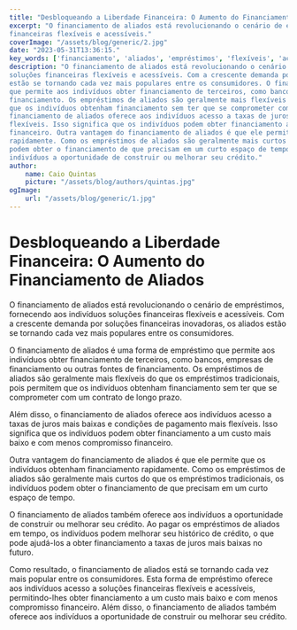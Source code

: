 ```yaml
---
title: "Desbloqueando a Liberdade Financeira: O Aumento do Financiamento de Aliados"
excerpt: "O financiamento de aliados está revolucionando o cenário de empréstimos, fornecendo aos indivíduos soluções
financeiras flexíveis e acessíveis."
coverImage: "/assets/blog/generic/2.jpg"
date: "2023-05-31T13:36:15."
key_words: ['financiamento', 'aliados', 'empréstimos', 'flexíveis', 'acessíveis']
description: "O financiamento de aliados está revolucionando o cenário de empréstimos, fornecendo aos indivíduos
soluções financeiras flexíveis e acessíveis. Com a crescente demanda por soluções financeiras inovadoras, os aliados
estão se tornando cada vez mais populares entre os consumidores. O financiamento de aliados é uma forma de empréstimo
que permite aos indivíduos obter financiamento de terceiros, como bancos, empresas de financiamento ou outras fontes de
financiamento. Os empréstimos de aliados são geralmente mais flexíveis do que os empréstimos tradicionais, pois permitem
que os indivíduos obtenham financiamento sem ter que se comprometer com um contrato de longo prazo. Além disso, o
financiamento de aliados oferece aos indivíduos acesso a taxas de juros mais baixas e condições de pagamento mais
flexíveis. Isso significa que os indivíduos podem obter financiamento a um custo mais baixo e com menos compromisso
financeiro. Outra vantagem do financiamento de aliados é que ele permite que os indivíduos obtenham financiamento
rapidamente. Como os empréstimos de aliados são geralmente mais curtos do que os empréstimos tradicionais, os indivíduos
podem obter o financiamento de que precisam em um curto espaço de tempo. O financiamento de aliados também oferece aos
indivíduos a oportunidade de construir ou melhorar seu crédito."
author:
    name: Caio Quintas
    picture: "/assets/blog/authors/quintas.jpg"
ogImage:
    url: "/assets/blog/generic/1.jpg"
---
```


# Desbloqueando a Liberdade Financeira: O Aumento do Financiamento de Aliados

O financiamento de aliados está revolucionando o cenário de empréstimos, fornecendo aos indivíduos soluções financeiras
flexíveis e acessíveis. Com a crescente demanda por soluções financeiras inovadoras, os aliados estão se tornando cada
vez mais populares entre os consumidores.

O financiamento de aliados é uma forma de empréstimo que permite aos indivíduos obter financiamento de terceiros, como
bancos, empresas de financiamento ou outras fontes de financiamento. Os empréstimos de aliados são geralmente mais
flexíveis do que os empréstimos tradicionais, pois permitem que os indivíduos obtenham financiamento sem ter que se
comprometer com um contrato de longo prazo.

Além disso, o financiamento de aliados oferece aos indivíduos acesso a taxas de juros mais baixas e condições de
pagamento mais flexíveis. Isso significa que os indivíduos podem obter financiamento a um custo mais baixo e com menos
compromisso financeiro.

Outra vantagem do financiamento de aliados é que ele permite que os indivíduos obtenham financiamento rapidamente. Como
os empréstimos de aliados são geralmente mais curtos do que os empréstimos tradicionais, os indivíduos podem obter o
financiamento de que precisam em um curto espaço de tempo.

O financiamento de aliados também oferece aos indivíduos a oportunidade de construir ou melhorar seu crédito. Ao pagar
os empréstimos de aliados em tempo, os indivíduos podem melhorar seu histórico de crédito, o que pode ajudá-los a obter
financiamento a taxas de juros mais baixas no futuro.

Como resultado, o financiamento de aliados está se tornando cada vez mais popular entre os consumidores. Esta forma de
empréstimo oferece aos indivíduos acesso a soluções financeiras flexíveis e acessíveis, permitindo-lhes obter
financiamento a um custo mais baixo e com menos compromisso financeiro. Além disso, o financiamento de aliados também
oferece aos indivíduos a oportunidade de construir ou melhorar seu crédito.